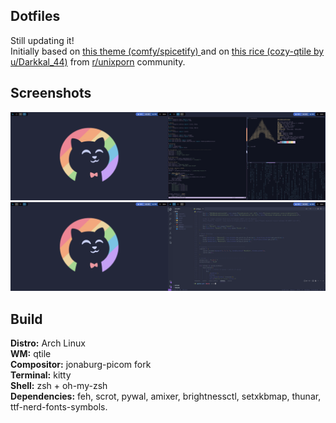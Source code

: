 ## Dotfiles
Still updating it! <br/>
Initially based on <a href="https://github.com/Comfy-Themes/Spicetify"> this theme (comfy/spicetify) </a> and on <a href="https://www.reddit.com/r/unixporn/comments/13dm9g0/qtile_cozytile_a_cozy_qtile_rice/"> this rice (cozy-qtile by u/Darkkal_44)</a> from <a href="https://www.reddit.com/r/unixporn/">r/unixporn</a> community. 

## Screenshots

<img src="assets/screenshots/terminal.png" />
<img src="assets/screenshots/fullscreen.png" />

## Build
**Distro:** Arch Linux <br/>
**WM:** qtile <br/>
**Compositor:** jonaburg-picom fork <br/>
**Terminal:** kitty <br/>
**Shell:** zsh + oh-my-zsh <br/>
**Dependencies:** feh, scrot, pywal, amixer, brightnessctl, setxkbmap, thunar, ttf-nerd-fonts-symbols. <br/>
